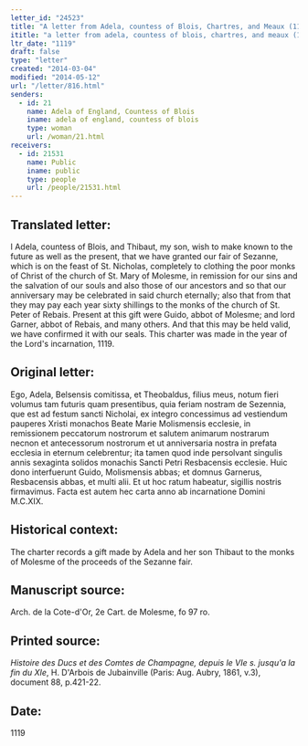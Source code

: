 ```yaml
---
letter_id: "24523"
title: "A letter from Adela, countess of Blois, Chartres, and Meaux (1119)"
ititle: "a letter from adela, countess of blois, chartres, and meaux (1119)"
ltr_date: "1119"
draft: false
type: "letter"
created: "2014-03-04"
modified: "2014-05-12"
url: "/letter/816.html"
senders:
  - id: 21
    name: Adela of England, Countess of Blois
    iname: adela of england, countess of blois
    type: woman
    url: /woman/21.html
receivers:
  - id: 21531
    name: Public
    iname: public
    type: people
    url: /people/21531.html
---
```

<h2> Translated letter:</h2>I Adela, countess of Blois, and Thibaut, my son, wish to make known to the future as well as the present, that we have granted our fair of Sezanne, which is on the feast of St. Nicholas, completely to clothing the poor monks of Christ of the church of St. Mary of Molesme, in remission for our sins and the salvation of our souls and also those of our ancestors and so that our anniversary may be celebrated in said church eternally; also that from that they may pay each year sixty shillings to the monks of the church of St. Peter of Rebais.
Present at this gift were Guido, abbot of Molesme; and lord Garner, abbot of Rebais, and many others.  And that this may be held valid, we have confirmed it with our seals.
This charter was made in the year of the Lord's incarnation, 1119.
<h2 class="mt-4"> Original letter:</h2>Ego, Adela, Belsensis comitissa, et Theobaldus, filius meus, notum fieri volumus tam futuris quam presentibus, quia feriam nostram de Sezennia, que est ad festum sancti Nicholai, ex integro concessimus ad vestiendum pauperes Xristi monachos Beate Marie Molismensis ecclesie, in remissionem peccatorum nostrorum et salutem animarum nostrarum necnon et antecessorum nostrorum et ut anniversaria nostra in prefata ecclesia in eternum celebrentur; ita tamen quod inde persolvant singulis annis sexaginta solidos monachis Sancti Petri Resbacensis ecclesie.
Huic dono interfuerunt Guido, Molismensis abbas; et domnus Garnerus, Resbacensis abbas, et multi alii.  Et ut hoc ratum habeatur, sigillis nostris firmavimus.
Facta est autem hec carta anno ab incarnatione Domini M.C.XIX.
<h2 class="mt-4"> Historical context:</h2>The charter records a gift made by Adela and her son Thibaut to the monks of Molesme of the proceeds of the Sezanne fair.
<h2 class="mt-4"> Manuscript source:</h2>Arch. de la Cote-d'Or, 2e Cart. de Molesme, fo 97 ro.
<h2 class="mt-4"> Printed source:</h2><p><em>Histoire des Ducs et des Comtes de Champagne, depuis le VIe s. jusqu'a la fin du XIe</em>, H. D'Arbois de Jubainville (Paris: Aug. Aubry, 1861, v.3), document 88, p.421-22.</p><h2 class="mt-4"> Date:</h2>1119